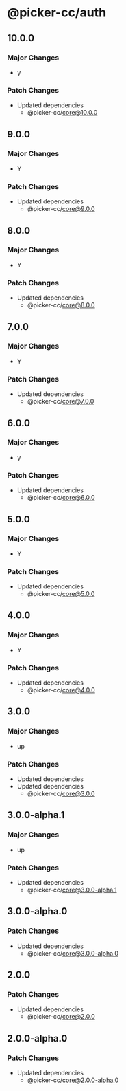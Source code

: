 # @picker-cc/auth

## 10.0.0

### Major Changes

-   y

### Patch Changes

-   Updated dependencies
    -   @picker-cc/core@10.0.0

## 9.0.0

### Major Changes

-   Y

### Patch Changes

-   Updated dependencies
    -   @picker-cc/core@9.0.0

## 8.0.0

### Major Changes

-   Y

### Patch Changes

-   Updated dependencies
    -   @picker-cc/core@8.0.0

## 7.0.0

### Major Changes

-   Y

### Patch Changes

-   Updated dependencies
    -   @picker-cc/core@7.0.0

## 6.0.0

### Major Changes

-   y

### Patch Changes

-   Updated dependencies
    -   @picker-cc/core@6.0.0

## 5.0.0

### Major Changes

-   Y

### Patch Changes

-   Updated dependencies
    -   @picker-cc/core@5.0.0

## 4.0.0

### Major Changes

-   Y

### Patch Changes

-   Updated dependencies
    -   @picker-cc/core@4.0.0

## 3.0.0

### Major Changes

-   up

### Patch Changes

-   Updated dependencies
-   Updated dependencies
    -   @picker-cc/core@3.0.0

## 3.0.0-alpha.1

### Major Changes

-   up

### Patch Changes

-   Updated dependencies
    -   @picker-cc/core@3.0.0-alpha.1

## 3.0.0-alpha.0

### Patch Changes

-   Updated dependencies
    -   @picker-cc/core@3.0.0-alpha.0

## 2.0.0

### Patch Changes

-   Updated dependencies
    -   @picker-cc/core@2.0.0

## 2.0.0-alpha.0

### Patch Changes

-   Updated dependencies
    -   @picker-cc/core@2.0.0-alpha.0
